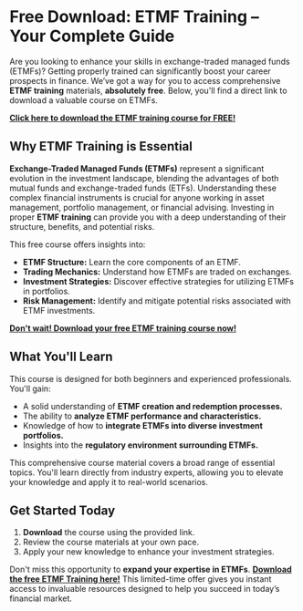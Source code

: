 # Free Download: ETMF Training – Your Complete Guide

Are you looking to enhance your skills in exchange-traded managed funds (ETMFs)? Getting properly trained can significantly boost your career prospects in finance. We’ve got a way for you to access comprehensive **ETMF training** materials, **absolutely free**. Below, you'll find a direct link to download a valuable course on ETMFs.

[**Click here to download the ETMF training course for FREE!**](https://udemywork.com/etmf-training)

## Why ETMF Training is Essential

**Exchange-Traded Managed Funds (ETMFs)** represent a significant evolution in the investment landscape, blending the advantages of both mutual funds and exchange-traded funds (ETFs). Understanding these complex financial instruments is crucial for anyone working in asset management, portfolio management, or financial advising. Investing in proper **ETMF training** can provide you with a deep understanding of their structure, benefits, and potential risks.

This free course offers insights into:
*   **ETMF Structure:** Learn the core components of an ETMF.
*   **Trading Mechanics:** Understand how ETMFs are traded on exchanges.
*   **Investment Strategies:** Discover effective strategies for utilizing ETMFs in portfolios.
*   **Risk Management:** Identify and mitigate potential risks associated with ETMF investments.

[**Don't wait! Download your free ETMF training course now!**](https://udemywork.com/etmf-training)

## What You'll Learn

This course is designed for both beginners and experienced professionals. You'll gain:

*   A solid understanding of **ETMF creation and redemption processes.**
*   The ability to **analyze ETMF performance and characteristics.**
*   Knowledge of how to **integrate ETMFs into diverse investment portfolios.**
*   Insights into the **regulatory environment surrounding ETMFs.**

This comprehensive course material covers a broad range of essential topics. You'll learn directly from industry experts, allowing you to elevate your knowledge and apply it to real-world scenarios.

## Get Started Today

1.  **Download** the course using the provided link.
2.  Review the course materials at your own pace.
3.  Apply your new knowledge to enhance your investment strategies.

Don't miss this opportunity to **expand your expertise in ETMFs**. [**Download the free ETMF Training here!**](https://udemywork.com/etmf-training) This limited-time offer gives you instant access to invaluable resources designed to help you succeed in today’s financial market.
